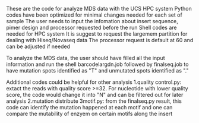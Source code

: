 These are the code for analyze MDS data with the UCS HPC system
Python codes have been optimized for minimal changes needed for each set of sample
  The user needs to input the infomation about insert sequence, pimer design and processor requested before the run
Shell codes are needed for HPC system
  It is suggest to request the largemem partition for dealing with Hiseq/Novaseq data
  The processor request is default at 60 and can be adjusted if needed

To analyze the MDS data, the user should have filled all the input information and run the shell barcodelargdn.job followed by finalseq.job to have mutation spots identified as "T" and unmutated spots identified as "."

Additional codes could be helpful for other analysis
1.quality control.py: extact the reads with quality score >=32. For nucleotide with lower quality score, the code would change it into "N" and can be filtered out for later analysis
2.mutation distribute 3motif.py: from the finalseq.py result, this code can identify the mutation happened at each motif and one can compare the mutability of enzyem on certain motifs along the insert 
